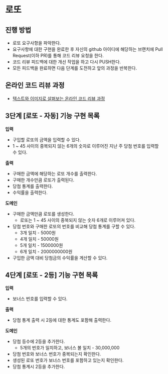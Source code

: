 # 로또
## 진행 방법
* 로또 요구사항을 파악한다.
* 요구사항에 대한 구현을 완료한 후 자신의 github 아이디에 해당하는 브랜치에 Pull Request(이하 PR)를 통해 코드 리뷰 요청을 한다.
* 코드 리뷰 피드백에 대한 개선 작업을 하고 다시 PUSH한다.
* 모든 피드백을 완료하면 다음 단계를 도전하고 앞의 과정을 반복한다.

## 온라인 코드 리뷰 과정
* [텍스트와 이미지로 살펴보는 온라인 코드 리뷰 과정](https://github.com/next-step/nextstep-docs/tree/master/codereview)

## 3단계 [로또 - 자동] 기능 구현 목록
**입력**
- 구입할 로또의 금액을 입력할 수 있다.
- 1 ~ 45 사이의 중복되지 않는 6개의 숫자로 이루어진 지난 주 당첨 번호를 입력할 수 있다.

**출력**
- 구매한 금액에 해당하는 로또 개수를 출력한다.
- 구매한 개수만큼 로또가 출력된다.
- 당첨 통계를 출력한다.
- 수익률을 출력한다.

**도메인**
- 구매한 금액만큼 로또를 생성한다.
  - 로또는 1 ~ 45 사이의 중복되지 않는 숫자 6개로 이루어져 있다.
- 당첨 번호와 구매한 로또의 번호를 비교해 당첨 통계를 구할 수 있다.
  - 3개 일치 - 5000원
  - 4개 일치 - 50000원
  - 5개 일치 - 1500000원
  - 6개 일치 - 2000000000원
- 구입한 금액 대비 당첨금의 수익률을 계산할 수 있다.

## 4단계 [로또 - 2등] 기능 구현 목록
**입력**
- 보너스 번호를 입력할 수 있다.

**출력**
- 당첨 통계 출력 시 2등에 대한 통계도 포함해 출력한다.

**도메인**
- 당첨 등수에 2등을 추가한다.
  - 5개의 번호가 일치하고, 보너스 볼 일치 - 30,000,000
- 당첨 번호와 보너스 번호가 중복되는지 확인한다.
- 생성된 로또 번호가 보너스 번호를 포함하고 있는지 확인한다.
- 당첨 통계시 2등을 추가한다.
